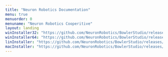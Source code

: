 ```yaml
---
title: "Neuron Robotics Documentation"
menu: true
menuorder: 0
menuname: "Neuron Robotics Cooperitive"
layout: landing
winInstaller32: "https://github.com/NeuronRobotics/BowlerStudio/releases/download/0.18.0/Windows-32-BowlerStudio-0.18.0.exe"
winInstaller64: "https://github.com/NeuronRobotics/BowlerStudio/releases/download/0.18.0/Windows-64-BowlerStudio-0.18.0.exe"
linInstaller: "https://github.com/NeuronRobotics/BowlerStudio/releases/download/0.18.0/Ubuntu-BowlerStudio-0.18.0.deb"
macInstaller: "https://github.com/NeuronRobotics/BowlerStudio/releases/download/0.18.0/MacOSX-BowlerStudio-0.18.0.zip"
---
```


